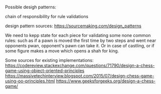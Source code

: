 Possible desigh patterns: 

chain of responsibility for rule validations

design pattern sources: https://sourcemaking.com/design_patterns

We need to kepp state for each piece for validating some none common rules: such as if a pawn is moved the first time by two steps and went near opponents pwan, opponent's pawn can take it. Or in case of castling, or if some figure makes a move which opens a shah for king.


Some sources for existing implementations:
https://codereview.stackexchange.com/questions/71790/design-a-chess-game-using-object-oriented-principles
https://massivetechinterview.blogspot.com/2015/07/design-chess-game-using-oo-principles.html
https://www.geeksforgeeks.org/design-a-chess-game/
